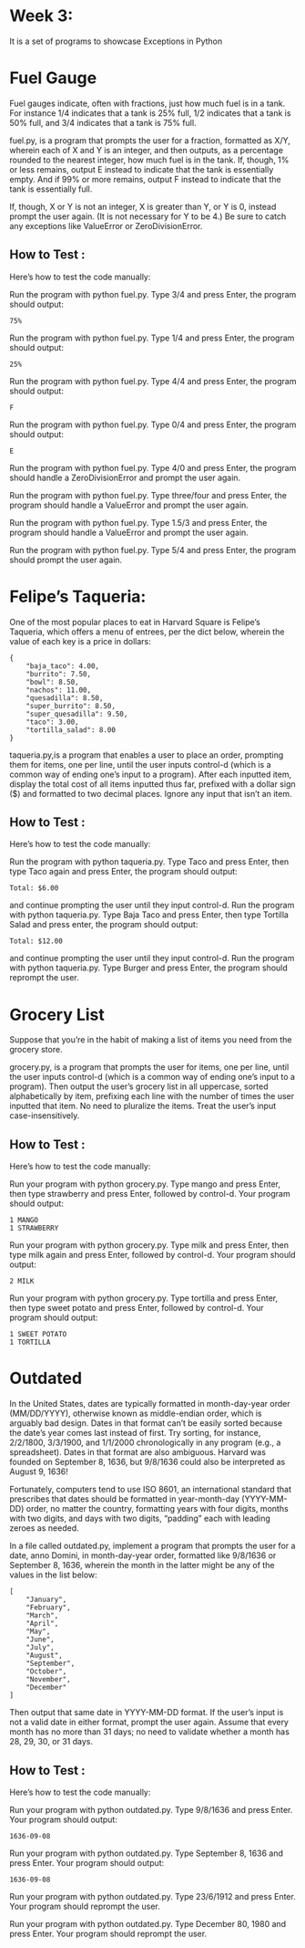 
# Week 3:
It is a set of programs to showcase Exceptions in Python

# Fuel Gauge
Fuel gauges indicate, often with fractions, just how much fuel is in a tank. For instance 1/4 indicates that a tank is 25% full, 1/2 indicates that a tank is 50% full, and 3/4 indicates that a tank is 75% full.

fuel.py, is a program that prompts the user for a fraction, formatted as X/Y, wherein each of X and Y is an integer, and then outputs, as a percentage rounded to the nearest integer, how much fuel is in the tank. If, though, 1% or less remains, output E instead to indicate that the tank is essentially empty. And if 99% or more remains, output F instead to indicate that the tank is essentially full.

If, though, X or Y is not an integer, X is greater than Y, or Y is 0, instead prompt the user again. (It is not necessary for Y to be 4.) Be sure to catch any exceptions like ValueError or ZeroDivisionError.


## How to Test :

Here’s how to test the code manually:


Run the program with python fuel.py. Type 3/4 and press Enter, the program should output:

    75% 

Run the program with python fuel.py. Type 1/4 and press Enter, the program should output:

    25%

Run the program with python fuel.py. Type 4/4 and press Enter, the program should output:

    F

Run the program with python fuel.py. Type 0/4 and press Enter, the program should output:

    E

Run the program with python fuel.py. Type 4/0 and press Enter, the program should handle a ZeroDivisionError and prompt the user again.

Run the program with python fuel.py. Type three/four and press Enter, the program should handle a ValueError and prompt the user again.

Run the program with python fuel.py. Type 1.5/3 and press Enter, the program should handle a ValueError and prompt the user again.

Run the program with python fuel.py. Type 5/4 and press Enter, the program should prompt the user again.




# Felipe’s Taqueria:
One of the most popular places to eat in Harvard Square is Felipe’s Taqueria, which offers a menu of entrees, per the dict below, wherein the value of each key is a price in dollars:

    {
        "baja_taco": 4.00,
        "burrito": 7.50,
        "bowl": 8.50,
        "nachos": 11.00,
        "quesadilla": 8.50,
        "super_burrito": 8.50,
        "super_quesadilla": 9.50,
        "taco": 3.00,
        "tortilla_salad": 8.00
    }
taqueria.py,is a program that enables a user to place an order, prompting them for items, one per line, until the user inputs control-d (which is a common way of ending one’s input to a program). After each inputted item, display the total cost of all items inputted thus far, prefixed with a dollar sign ($) and formatted to two decimal places. Ignore any input that isn’t an item. 

## How to Test :
Here’s how to test the code manually:


Run the program with python taqueria.py. Type Taco and press Enter, then type Taco again and press Enter, the program should output:

    Total: $6.00  

and continue prompting the user until they input control-d.
Run the program with python taqueria.py. Type Baja Taco and press Enter, then type Tortilla Salad and press enter, the program should output:

    Total: $12.00

and continue prompting the user until they input control-d.
Run the program with python taqueria.py. Type Burger and press Enter, the program should reprompt the user.

# Grocery List
Suppose that you’re in the habit of making a list of items you need from the grocery store.

grocery.py, is a program that prompts the user for items, one per line, until the user inputs control-d (which is a common way of ending one’s input to a program). Then output the user’s grocery list in all uppercase, sorted alphabetically by item, prefixing each line with the number of times the user inputted that item. No need to pluralize the items. Treat the user’s input case-insensitively.
## How to Test :
Here’s how to test the code manually:

Run your program with python grocery.py. Type mango and press Enter, then type strawberry and press Enter, followed by control-d. Your program should output:

    1 MANGO
    1 STRAWBERRY

Run your program with python grocery.py. Type milk and press Enter, then type milk again and press Enter, followed by control-d. Your program should output:

    2 MILK

Run your program with python grocery.py. Type tortilla and press Enter, then type sweet potato and press Enter, followed by control-d. Your program should output:

    1 SWEET POTATO
    1 TORTILLA

# Outdated
In the United States, dates are typically formatted in month-day-year order (MM/DD/YYYY), otherwise known as middle-endian order, which is arguably bad design. Dates in that format can’t be easily sorted because the date’s year comes last instead of first. Try sorting, for instance, 2/2/1800, 3/3/1900, and 1/1/2000 chronologically in any program (e.g., a spreadsheet). Dates in that format are also ambiguous. Harvard was founded on September 8, 1636, but 9/8/1636 could also be interpreted as August 9, 1636!

Fortunately, computers tend to use ISO 8601, an international standard that prescribes that dates should be formatted in year-month-day (YYYY-MM-DD) order, no matter the country, formatting years with four digits, months with two digits, and days with two digits, “padding” each with leading zeroes as needed.

In a file called outdated.py, implement a program that prompts the user for a date, anno Domini, in month-day-year order, formatted like 9/8/1636 or September 8, 1636, wherein the month in the latter might be any of the values in the list below:

    [
        "January",
        "February",
        "March",
        "April",
        "May",
        "June",
        "July",
        "August",
        "September",
        "October",
        "November",
        "December"
    ]

Then output that same date in YYYY-MM-DD format. If the user’s input is not a valid date in either format, prompt the user again. Assume that every month has no more than 31 days; no need to validate whether a month has 28, 29, 30, or 31 days.

## How to Test :
Here’s how to test the code manually:

Run your program with python outdated.py. Type 9/8/1636 and press Enter. Your program should output:

    1636-09-08

Run your program with python outdated.py. Type September 8, 1636 and press Enter. Your program should output:

    1636-09-08

Run your program with python outdated.py. Type 23/6/1912 and press Enter. Your program should reprompt the user.

Run your program with python outdated.py. Type December 80, 1980 and press Enter. Your program should reprompt the user.
